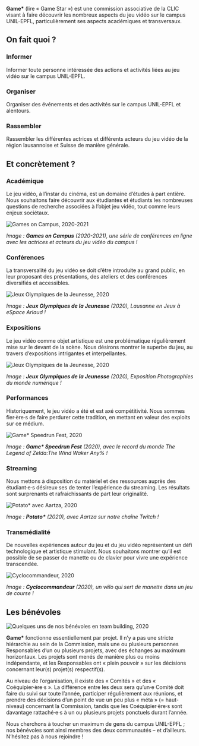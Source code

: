 **Game\*** (lire « Game Star ») est une commission associative de la CLIC visant à faire découvrir les nombreux aspects du jeu vidéo sur le campus UNIL-EPFL, particulièrement ses aspects académiques et transversaux.

## On fait quoi ?
### Informer
Informer toute personne intéressée des actions et activités liées au jeu vidéo sur le campus UNIL-EPFL.

### Organiser
Organiser des événements et des activités sur le campus UNIL-EPFL et alentours.

### Rassembler
Rassembler les différentes actrices et différents acteurs du jeu vidéo de la région lausannoise et Suisse de manière générale.

## Et concrètement ?
### Académique
Le jeu vidéo, à l’instar du cinéma, est un domaine d’études à part entière. Nous souhaitons faire découvrir aux étudiantes et étudiants les nombreuses questions de recherche associées à l’objet jeu vidéo, tout comme leurs enjeux sociétaux.

![Games on Campus, 2020-2021](http://sibyll.in/clicgamestar/wp-content/uploads/2021/02/131010744_238167394320253_3820882277379658651_o1-1024x576.jpg)

*Image : **Games on Campus** (2020-2021), une série de conférences en ligne avec les actrices et acteurs du jeu vidéo du campus !*

### Conférences
La transversalité du jeu vidéo se doit d’être introduite au grand public, en leur proposant des présentations, des ateliers et des conférences diversifiés et accessibles.

![Jeux Olympiques de la Jeunesse, 2020](http://sibyll.in/clicgamestar/wp-content/uploads/2021/02/82747212_135867911216869_471266918641172480_o1-1024x767.jpg)

*Image : **Jeux Olympiques de la Jeunesse** (2020), Lausanne en Jeux à eSpace Arlaud !*

### Expositions
Le jeu vidéo comme objet artistique est une problématique régulièrement mise sur le devant de la scène. Nous désirons montrer le superbe du jeu, au travers d’expositions intrigantes et interpellantes.

![Jeux Olympiques de la Jeunesse, 2020](http://sibyll.in/clicgamestar/wp-content/uploads/2021/02/82773541_135197461283914_615824423924006912_o1-1024x767.jpg)

*Image : **Jeux Olympiques de la Jeunesse** (2020), Exposition Photographies du monde numérique !*

### Performances
Historiquement, le jeu vidéo a été et est axé compétitivité. Nous sommes fier·ère·s de faire perdurer cette tradition, en mettant en valeur des exploits sur ce médium.

![Game\* Speedrun Fest, 2020](http://sibyll.in/clicgamestar/wp-content/uploads/2021/02/104846517_182793366524323_1551255986656477328_o1-1024x768.jpg)

*Image : **Game\* Speedrun Fest** (2020), avec le record du monde The Legend of Zelda:The Wind Waker Any% !*

### Streaming
Nous mettons à disposition du matériel et des ressources auprès des étudiant·e·s désireux·ses de tenter l’expérience du streaming. Les résultats sont surprenants et rafraichissants de part leur originalité.

![Potato\* avec Aartza, 2020](http://sibyll.in/clicgamestar/wp-content/uploads/2021/02/127086408_225789682224691_6470239623761135484_o1-1024x576.png)

*Image : **Potato\*** (2020), avec Aartza sur notre chaîne Twitch !*

### Transmédialité
De nouvelles expériences autour du jeu et du jeu vidéo représentent un défi technologique et artistique stimulant. Nous souhaitons montrer qu’il est possible de se passer de manette ou de clavier pour vivre une expérience transcendée.

![Cyclocommandeur, 2020](http://sibyll.in/clicgamestar/wp-content/uploads/2021/02/122051611_214219776715015_3608378395589073731_o1-1024x683.jpg)

*Image : **Cyclocommandeur** (2020), un vélo qui sert de manette dans un jeu de course !*

## Les bénévoles
![Quelques uns de nos bénévoles en team building, 2020](http://sibyll.in/clicgamestar/wp-content/uploads/2021/02/image-1024x512.png)

**Game\*** fonctionne essentiellement par projet. Il n’y a pas une stricte hiérarchie au sein de la Commission, mais une ou plusieurs personnes Responsables d’un ou plusieurs projets, avec des échanges au maximum horizontaux. Les projets sont menés de manière plus ou moins indépendante, et les Responsables ont « plein pouvoir » sur les décisions concernant leur(s) projet(s) respectif(s).

Au niveau de l’organisation, il existe des « Comités » et des « Coéquipier·ère·s ». La différence entre les deux sera qu’un·e Comité doit faire du suivi sur toute l’année, participer régulièrement aux réunions, et prendre des décisions d’un point de vue un peu plus « méta » (= haut-niveau) concernant la Commission, tandis que les Coéquipier·ère·s sont davantage rattaché·e·s à un ou plusieurs projets ponctuels durant l’année.

Nous cherchons à toucher un maximum de gens du campus UNIL-EPFL ; nos bénévoles sont ainsi membres des deux communautés – et d’ailleurs. N’hésitez pas à nous rejoindre !
